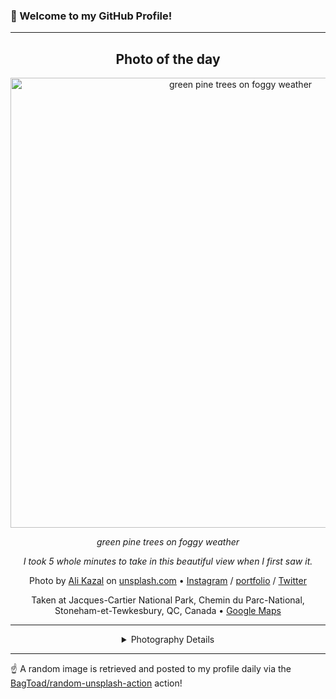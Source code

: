 ### 👋 Welcome to my GitHub Profile!

----
<div align="center">

## Photo of the day
  
  <a href="https://unsplash.com/photos/green-pine-trees-on-foggy-weather-7b39feeIMO0"><img width="720" src="https://images.unsplash.com/photo-1588204784390-d3b85c298e29?crop=entropy&cs=tinysrgb&fit=max&fm=jpg&ixid=M3w1OTQ0OTd8MHwxfHJhbmRvbXx8fHx8fHx8fDE3NDQyNjU0MDZ8&ixlib=rb-4.0.3&q=80&w=1080" alt="green pine trees on foggy weather"></a>
  
  <em>green pine trees on foggy weather</em>
  
  <em>I took 5 whole minutes to take in this beautiful view when I first saw it.</em>

  Photo by [Ali Kazal](https://www.lureofadventure.com/) on [unsplash.com](https://unsplash.com/) • [Instagram](https://instagram.com/LureOfAdventure) / [portfolio](https://www.lureofadventure.com/) / [Twitter](https://twitter.com/LureOfAdventure)
  
  Taken at Jacques-Cartier National Park, Chemin du Parc-National, Stoneham-et-Tewkesbury, QC, Canada • [Google Maps](https://www.google.com/maps/search/?api=1&query=47.174089,-71.367727)
  
  ---
  
<details>
<summary>Photography Details</summary>
  
| Parameter     | Value |
| ------------- | ----- |
| Camera Model  | Pixel |
| Exposure Time | 1/500 |
| Aperture      | 2 |
| Focal Length  | 4.7 |
| ISO           | 51 |
| Location      | Jacques-Cartier National Park, Chemin du Parc-National, Stoneham-et-Tewkesbury, QC, Canada (Canada) |
| Coordinates   | Latitude 47.174089, Longitude -71.367727 |

</details>

</div>

----

☝️ A random image is retrieved and posted to my profile daily via the [BagToad/random-unsplash-action](https://github.com/BagToad/random-unsplash-action) action!
